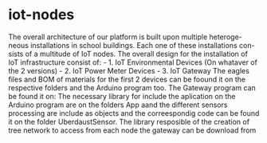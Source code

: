 # iot-nodes

The overall architecture of our platform is built upon multiple heteroge-
neous installations in school buildings. Each one of these installations con-
sists of a multitude of IoT nodes.
The overall design for the installation of IoT infrastructure consist of:
	- 1. IoT Environmental Devices (On whataver of the 2 versions)
	- 2. IoT Power Meter Devices
	- 3. IoT Gateway
The eagles files and BOM of materials for the first 2 devices can be foound it on the respective folders and the Arduino program too. 
The Gateway program can be found it on: 
The necessary library for include the aplication on the Arduino program are on the folders App aand the different sensors processing are include as objects and the correespondig code can be found it
on the folder UberdaustSensor.
The library resposible of the creation of tree network to access from each node the gateway can be download from 





